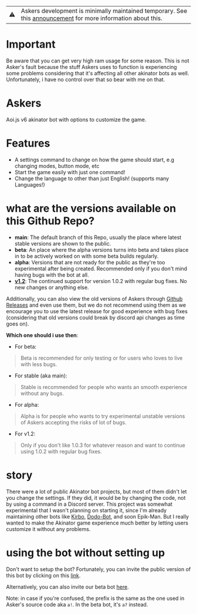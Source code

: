 <table class="alert-info" align=center>
<tr>
    <td> ⚠ </td>
    <td>
        Askers development is minimally maintained temporary. See this <a href="https://github.com/DodoGames7/Askers/discussions/9">announcement</a> for more information about this.
    </td>
</table>

# Important
Be aware that you can get very high ram usage for some reason. This is not Asker's fault because the stuff Askers uses to function is experiencing some problems considering that it's affecting all other akinator bots as well. Unfortunately, i have no control over that so bear with me on that.

# Askers
Aoi.js v6 akinator bot with options to customize the game.

# Features
* A settings command to change on how the game should start, e.g changing modes, button mode, etc
* Start the game easily with just one command!
* Change the language to other than just English! (supports many Languages!)

# what are the versions available on this Github Repo?
* **main**: The default branch of this Repo, usually the place where latest stable versions are shown to the public.
* **beta**: An place where the alpha versions turns into beta and takes place in to be actively worked on with some beta builds regularly.
* **alpha**: Versions that are not ready for the public as they're too experimental after being created. Recommended only if you don't mind having bugs with the bot at all.
* **[v1.2](https://github.com/DodoGames7/Askers/tree/v1.2)**: The continued support for version 1.0.2 with regular bug fixes. No new changes or anything else.

Additionally, you can also view the old versions of Askers through [Github Releases](https://github.com/DodoGames7/Askers/tags) and even use them, but we do not recommend using them as we encourage you to use the latest release for good experience with bug fixes (considering that old versions could break by discord api changes as time goes on).

**Which one should i use then**: 
* For beta:
> Beta is recommended for only testing or for users who loves to live with less bugs.
* For stable (aka main):
> Stable is recommended for people who wants an smooth experience without any bugs. 
* For alpha:
> Alpha is for people who wants to try experimental unstable versions of Askers accepting the risks of lot of bugs.
* For v1.2:
> Only if you don't like 1.0.3 for whatever reason and want to continue using 1.0.2 with regular bug fixes.
# story
There were a lot of public Akinator bot projects, but most of them didn't let you change the settings. If they did, it would be by changing the code, not by using a command in a Discord server. This project was somewhat experimental that I wasn't planning on starting it, since I'm already maintaining other bots like [Kirbo](https://github.com/DodoGames7/Kirbo), [Dodo-Bot](https://github.com/DodoGames7/Dodo-Bot), and soon Epik-Man. But I really wanted to make the Akinator game experience much better by letting users customize it without any problems.


# using the bot without setting up
Don't want to setup the bot? Fortunately, you can invite the public version of this bot by clicking on this [link](https://discord.com/api/oauth2/authorize?client_id=860567781925322759&scope=bot+applications.commands&permissions=11264).

Alternatively, you can also invite our beta bot [here](https://discord.com/oauth2/authorize?client_id=1054770273779470437&permissions=11264&scope=bot).

Note: in case if you're confused, the prefix is the same as the one used in Asker's source code aka `a!`. In the beta bot, it's `a?` instead.
